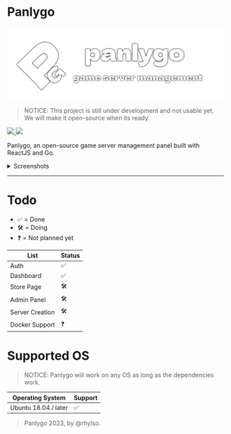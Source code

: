 # Panlygo
![Banner](panlygo-banner.png)
> NOTICE: This project is still under development and not usable yet. We will make it open-source when its ready.

<a href="https://discord.gg/8jt7Y4dYG5">
<img src="https://img.shields.io/badge/DISCORD-JOIN-blue?style=for-the-badge" />
</a>
<a href="https://www.panlygo.tech">
<img src="https://img.shields.io/badge/PANLYGO-WEBSITE-blue?style=for-the-badge" />
</a>

Panlygo, an open-source game server management panel built with ReactJS and Go.

<details>
<summary>Screenshots</summary>
<br>
<img src="login-screenshot.png" height="400" />
<br>
Join our Discord for sneak peeks and updates 😁
</details>

---

# Todo
- ✅ = Done
- 🛠 = Doing
- ❓ = Not planned yet

| List      | Status |
| ----------- | ----------- |
| Auth      | ✅       |
| Dashboard   | ✅        |
| Store Page   | 🛠        |
| Admin Panel   | 🛠        |
| Server Creation   | 🛠        |
| Docker Support   | ❓        |

# Supported OS
> NOTICE: Panlygo will work on any OS as long as the dependencies work.

| Operating System      | Support |
| ----------- | ----------- |
| Ubuntu 18.04 / later      | ✅       |



> Panlygo 2023, by @rhylso.
